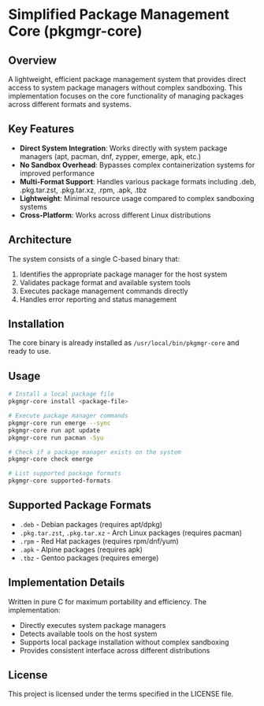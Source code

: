# **Simplified Package Management Core (pkgmgr-core)**

## Overview

A lightweight, efficient package management system that provides direct access to system package managers without complex sandboxing. This implementation focuses on the core functionality of managing packages across different formats and systems.

## Key Features

- **Direct System Integration**: Works directly with system package managers (apt, pacman, dnf, zypper, emerge, apk, etc.)
- **No Sandbox Overhead**: Bypasses complex containerization systems for improved performance
- **Multi-Format Support**: Handles various package formats including .deb, .pkg.tar.zst, .pkg.tar.xz, .rpm, .apk, .tbz
- **Lightweight**: Minimal resource usage compared to complex sandboxing systems
- **Cross-Platform**: Works across different Linux distributions

## Architecture

The system consists of a single C-based binary that:
1. Identifies the appropriate package manager for the host system
2. Validates package format and available system tools
3. Executes package management commands directly
4. Handles error reporting and status management

## Installation

The core binary is already installed as `/usr/local/bin/pkgmgr-core` and ready to use.

## Usage

```bash
# Install a local package file
pkgmgr-core install <package-file>

# Execute package manager commands
pkgmgr-core run emerge --sync
pkgmgr-core run apt update
pkgmgr-core run pacman -Syu

# Check if a package manager exists on the system
pkgmgr-core check emerge

# List supported package formats
pkgmgr-core supported-formats
```

## Supported Package Formats

- `.deb` - Debian packages (requires apt/dpkg)
- `.pkg.tar.zst`, `.pkg.tar.xz` - Arch Linux packages (requires pacman)
- `.rpm` - Red Hat packages (requires rpm/dnf/yum)
- `.apk` - Alpine packages (requires apk)
- `.tbz` - Gentoo packages (requires emerge)

## Implementation Details

Written in pure C for maximum portability and efficiency. The implementation:
- Directly executes system package managers
- Detects available tools on the host system
- Supports local package installation without complex sandboxing
- Provides consistent interface across different distributions

## License

This project is licensed under the terms specified in the LICENSE file.